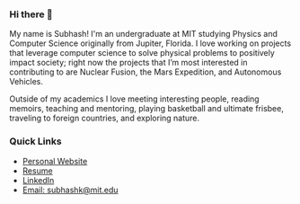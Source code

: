 ### Hi there 👋


My name is Subhash! I'm an undergraduate at MIT studying Physics and Computer Science originally from Jupiter, Florida. I love working on projects that leverage computer science to solve physical problems to positively impact society; right now the projects that I’m most interested in contributing to are Nuclear Fusion, the Mars Expedition, and Autonomous Vehicles. 

Outside of my academics I love meeting interesting people, reading memoirs, teaching and mentoring, playing basketball and ultimate frisbee, traveling to foreign countries, and exploring nature.

### Quick Links
- [Personal Website](subhashk.com)
- [Resume](https://www.subhashk.com/resume/Kantamneni_Subhash_Resume.pdf) 
- [LinkedIn](https://www.linkedin.com/in/sckant/)
- [Email: subhashk@mit.edu](mailto:subhashk@mit.edu)  


<!--
**subhashk01/subhashk01** is a ✨ _special_ ✨ repository because its `README.md` (this file) appears on your GitHub profile.

Here are some ideas to get you started:

- 🔭 I’m currently working on ...
- 🌱 I’m currently learning ...
- 👯 I’m looking to collaborate on ...
- 🤔 I’m looking for help with ...
- 💬 Ask me about ...
- 📫 How to reach me: ...
- 😄 Pronouns: ...
- ⚡ Fun fact: ...
-->
